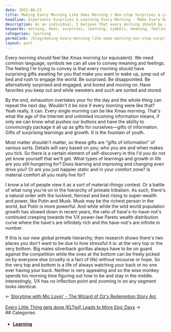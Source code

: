 ```yaml
---
date: 2022-06-21
title: Making Every Morning Like Xmas Morning / Non-stop Surprises & Learning
headline: Experience Surprises & Learning Every Morning - Make Every Day Feel Like Xmas Morning!
description: As an individual, I believe that every morning should be an opportunity to learn something new and experience surprises. We should be able to identify symbols of meaning and feelings, and have the ability to uncover what motivates us. Unfortunately, the gap between the haves and have-nots is widening, making it difficult to stay at the top or bottom of the hierarchy. To lead a stress-free life, I suggest staying in the middle.
keywords: morning, Xmas, surprises, learning, symbols, meaning, feelings, motivates, gap, haves, have-nots, hierarchy, stress-free, life, insights, recognize, discover, drives, information, population, growth, ratio, top, bottom, middle
categories: learning
permalink: /blog/making-every-morning-like-xmas-morning-non-stop-surprises-learning/
layout: post
---
```



Every morning should feel like Xmas morning (or equivalent). We need common
language; symbols we can all use to convey meaning and feelings. The feeling
I'm trying to convey is that every morning should have surprising gifts
awaiting for you that make you want to wake up, jump out of bed and rush to
engage the world. Be surprised. Be disappointed. Be alternatively surprised and
engaged, and bored and moving on. Have favorites you keep out and while
sweaters and such are sorted and stored.

By the end, exhaustion overtakes your for the day and the whole thing can
repeat the next day. Wouldn't it be nice if every morning were like that? Yeah
really, it can. Every single morning can be like Xmas morning. That's what the
age of the Internet and unlimited incoming information means, if only we can
know what pushes our buttons and have the ability to convincingly package it
all up as gifts for ourselves—gifts of information. Gifts of surprising
learnings and growth. It is the fountain of youth.

Most matter shouldn't matter, so these gifts are “gifts of information” of
various sorts. Details will vary based on you; who you are and when makes you
tick. So there is a certain element of self-discovery in this I'd you do not
yet know yourself that we'll get. What types of learnings and growth in life
are you still hungering for? Does learning and improving and changing even
drive you? Or are you just happier static and in your comfort zone? Is material
comfort all you really live for?

I know a lot of people view it as a sort of material-things contest. Or a
battle of what rung you're on in the hierarchy of primate tribalism. As such,
there's a natural order with the luckiest, fiercest and best rising to
super-wealth and power, like Putin and Musk. Musk may be the richest person in
the world, but Putin is more powerful. And while while the wild world
population growth has slowed down in recent years, the ratio of
have's-to-have-not's continued creeping towards the 1/X power-law Pareto wealth
distribution curve where the have's are infinitely rich and the have-not's are
infinite in number.

If this is our new global primate hierarchy, then research shows there's two
places you don't want to be due to how stressful it is: at the very top or the
very bottom. Big males silverback gorillas always have to be on guard against
the competition while the ones at the bottom can be freely picked on by
everyone else (cruelty is a fact of life) without recourse or hope. So the very
top and bottom is a life of always watching your back or no one ever having
your back. Neither is very appealing and so the wise monkey spends his morning
time figuring out how to be and stay in the middle. Interestingly, 1/X has no
inflection point and zooming in on any segment looks identical.


<div class="arrow-links"><div class="post-nav-prev"><span class="arrow">&larr;&nbsp;</span><a href="/blog/storytime-with-mic-lovin-the-wizard-of-oz-s-redemption-story-arc/">Storytime with Mic Lovin' - The Wizard of Oz's Redemption Story Arc</a></div> &nbsp; <div class="post-nav-next"><a href="/blog/every-little-thing-gets-done-eltgd-leads-to-more-epic-days/">Every Little Thing gets done (ELTgd) Leads to More Epic Days</a><span class="arrow">&nbsp;&rarr;</span></div></div>
## Categories

<ul>
<li><h4><a href='/learning/'>Learning</a></h4></li></ul>